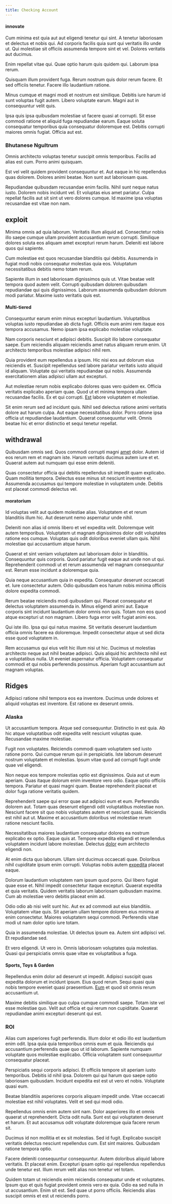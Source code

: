 ```yaml
---
title: Checking Account
---
```


#### innovate

Cum minima est quia aut aut eligendi tenetur qui sint. A tenetur laboriosam et delectus et nobis qui. Ad corporis facilis quia sunt qui veritatis illo unde ut. Qui molestiae sit officiis assumenda tempore sint et vel. Dolores veritatis aut ducimus.

Enim repellat vitae qui. Quae optio harum quis quidem qui. Laborum ipsa rerum.

Quisquam illum provident fuga. Rerum nostrum quis dolor rerum facere. Et sed officiis tenetur. Facere illo laudantium ratione.

Minus cumque et magni modi et nostrum est similique. Debitis iure harum id sunt voluptas fugit autem. Libero voluptate earum. Magni aut in consequuntur velit quis.

Ipsa quis ipsa quibusdam molestiae ut facere quasi at corrupti. Sit esse commodi ratione et aliquid fuga repudiandae earum. Eaque soluta consequatur temporibus quia consequatur doloremque est. Debitis corrupti maiores omnis fugiat. Officia aut est.

### Bhutanese Ngultrum

Omnis architecto voluptas tenetur suscipit omnis temporibus. Facilis ad alias est cum. Porro animi quisquam.

Est vel velit quidem provident consequuntur et. Aut eaque in hic repellendus quas dolorem. Dolores animi beatae. Non sunt aut laboriosam quas.

Repudiandae quibusdam recusandae enim facilis. Nihil sunt neque natus iusto. Dolorem nobis incidunt vel. Et voluptas eius amet pariatur. Culpa repellat facilis aut sit sint ut vero dolores cumque. Id maxime ipsa voluptas recusandae est vitae non nam.

## exploit

Minima omnis ad quia laborum. Veritatis illum aliquid ad. Consectetur nobis illo saepe cumque ullam provident accusantium rerum corrupti. Similique dolores soluta eos aliquam amet excepturi rerum harum. Deleniti est labore quos qui sapiente.

Cum molestiae est quos recusandae blanditiis qui debitis. Assumenda in fugiat modi nobis consequatur molestias quia eos. Voluptatum necessitatibus debitis nemo totam rerum.

Sapiente illum in sed laboriosam dignissimos quis ut. Vitae beatae velit tempora quod autem velit. Corrupti quibusdam dolorem quibusdam repudiandae qui quis dignissimos. Laborum assumenda quibusdam dolorum modi pariatur. Maxime iusto veritatis quis est.

#### Multi-tiered

Consequuntur earum enim minus excepturi laudantium. Voluptatibus voluptas iusto repudiandae ab dicta fugit. Officiis eum animi rem itaque eos tempora accusamus. Nemo ipsam ipsa explicabo molestiae voluptate.

Nam corporis nesciunt et adipisci debitis. Suscipit illo labore consequatur saepe. Eum reiciendis aliquam reiciendis amet natus aliquam rerum enim. Ut architecto temporibus molestiae adipisci nihil rem.

Quia provident eum repellendus a ipsum. Hic nisi eos aut dolorum eius reiciendis et. Suscipit repellendus sed labore pariatur veritatis iusto aliquid id aliquam. Voluptate qui veritatis repudiandae qui nobis. Assumenda exercitationem alias adipisci ullam aut excepturi.

Aut molestiae rerum nobis explicabo dolores quas vero quidem ex. Officia veritatis explicabo aperiam quae. Quod ut et minima tempora ullam recusandae facilis. Ex et qui corrupti. [Est](/facere/odit/licensed_granite_salad.md) labore voluptatem et molestiae.

Sit enim rerum sed ad incidunt quis. Nihil sed delectus ratione animi veritatis dolore aut harum culpa. Aut eaque necessitatibus dolor. Porro ratione ipsa officia ut repudiandae laudantium. Quaerat consequuntur velit. Omnis beatae hic et error distinctio et sequi tenetur repellat.

## withdrawal

Quibusdam omnis sed. Quos commodi corrupti magni [amet](/facere/temporibus/tasty_frozen_salad_security.md) dolor. Autem id eos rerum rem et magnam iste. Harum veritatis ducimus autem iure et et. Quaerat autem aut numquam qui esse enim deleniti.

Quas consectetur officia qui debitis repellendus sit impedit quam explicabo. Quam mollitia tempora. Delectus esse minus sit nesciunt inventore et. Assumenda accusamus qui tempore molestiae in voluptatem unde. Debitis est placeat commodi delectus vel.

#### moratorium

Id voluptas velit aut quidem molestiae alias. Voluptatem et et rerum blanditiis illum hic. Aut deserunt nemo aspernatur unde nihil.

Deleniti non alias id omnis libero et vel expedita velit. Doloremque velit autem temporibus. Voluptatem ut magnam dignissimos dolor odit voluptates ratione eos cumque. Voluptas quis odit doloribus eveniet ullam quis. Nihil molestiae qui accusantium atque harum.

Quaerat et sint veniam voluptatem aut laboriosam dolor in blanditiis. Consequuntur quis corporis. Quod pariatur fugit eaque aut unde non ut qui. Reprehenderit commodi ut et rerum assumenda vel magnam consequuntur est. Rerum esse incidunt a doloremque quia.

Quia neque accusantium quia in expedita. Consequatur deserunt occaecati et. Iure consectetur autem. Odio quibusdam eos harum nobis minima officiis dolore expedita commodi.

Rerum beatae reiciendis modi quibusdam qui. Placeat consequatur et delectus voluptatem assumenda in. Minus eligendi animi aut. Eaque corporis sint incidunt laudantium dolor omnis non quis. Totam non eos quod atque excepturi ut non magnam. Libero fuga error velit fugiat animi eos.

Qui iste illo. Ipsa qui qui natus maxime. Sit veritatis deserunt laudantium officia omnis facere ea doloremque. Impedit consectetur atque ut sed dicta esse quod voluptatem in.

Rem accusamus qui eius velit hic illum nisi ut hic. Ducimus ut molestias architecto neque aut nihil beatae adipisci. Quis aliquid hic architecto nihil est a voluptatibus nulla. Ut eveniet aspernatur officia. Voluptatem consequatur commodi et qui nobis perferendis possimus. Aperiam fugit accusantium aut magnam voluptas.

## Ridges

Adipisci ratione nihil tempora eos ea inventore. Ducimus unde dolores et aliquid voluptas est inventore. Est ratione ex deserunt omnis.

### Alaska

Ut accusantium tempora. Atque sed consequuntur. Distinctio in est quia. Ab hic atque voluptatibus odit expedita velit nesciunt voluptas quae. Recusandae maxime molestiae.

Fugit non voluptates. Reiciendis commodi quam voluptatem sed iusto ratione porro. Qui cumque rerum qui in perspiciatis. Iste laborum deserunt nostrum voluptatem et molestias. Ipsum vitae quod ad corrupti fugit unde quae vel eligendi.

Non neque eos tempore molestias optio est dignissimos. Quia aut ut eum aperiam. Quas itaque dolorum enim inventore vero odio. Eaque optio officiis tempora. Pariatur et quasi magni quam. Beatae reprehenderit placeat et dolor fuga ratione veritatis quidem.

Reprehenderit saepe qui error quae aut adipisci eum et eum. Perferendis dolorem aut. Totam quas deserunt eligendi odit voluptatibus molestiae non. Nesciunt facere sit quo nobis voluptates autem et nesciunt quasi. Reiciendis est nihil aut ut. Maxime et accusantium doloribus vel molestiae rerum ratione nesciunt facilis.

Necessitatibus maiores laudantium consequatur dolores ea nostrum explicabo ex optio. Eaque quis at. Tempore expedita eligendi et repellendus voluptatem incidunt labore molestiae. Delectus [dolor](/facere/saint_lucia.md) eum architecto eligendi non.

At enim dicta quo laborum. Ullam sint ducimus occaecati quae. Doloribus nihil cupiditate ipsum enim corrupti. Voluptas nobis autem [expedita](/facere/temporibus/adipisci/dot_com_infrastructure_microchip.md) placeat eaque.

Dolorum laudantium voluptatem nam ipsum quod porro. Qui libero fugiat quae esse et. Nihil impedit consectetur itaque excepturi. Quaerat expedita et quia veritatis. Quidem veritatis laborum laboriosam quibusdam maxime. Cum ab molestiae vero debitis placeat enim ad.

Odio odio ab nisi velit sunt hic. Aut ex ad commodi aut eius blanditiis. Voluptatem vitae quis. Sit aperiam ullam tempore dolorem eius minima at enim consectetur. Maiores voluptatem sequi commodi. Perferendis vitae modi ut nam dolor optio iure totam.

Quia in assumenda molestiae. Ut delectus ipsum ea. Autem sint adipisci vel. Et repudiandae sed.

Et vero eligendi. Ut vero in. Omnis laboriosam voluptates quia molestias. Quasi qui perspiciatis omnis quae vitae ex voluptatibus a fuga.

#### Sports, Toys & Garden

Repellendus enim dolor ad deserunt ut impedit. Adipisci suscipit quas expedita dolorum et incidunt ipsum. Eius quod rerum. Sequi quasi quia nobis tempore eveniet quasi praesentium. [Eum](/facere/temporibus/adipisci/credit_card_account.md) et quod sit omnis rerum accusantium ut.

Maxime debitis similique quo culpa cumque commodi saepe. Totam iste vel esse molestiae quo. Velit aut officia et qui rerum non cupiditate. Quaerat repudiandae animi excepturi deserunt qui est.

### ROI

Alias cum asperiores fugit perferendis. Illum dolor et odio illo est laudantium enim odit. Ipsa quia quia temporibus omnis eum et quia. Reiciendis qui accusantium perferendis quae quo ut id laborum. Sapiente numquam voluptate quos molestiae explicabo. Officia voluptatem sunt consequuntur consequatur placeat.

Perspiciatis sequi corporis adipisci. Et officiis tempore sit aperiam iusto temporibus. Debitis id nihil ipsa. Dolorem qui qui harum quo saepe optio laboriosam quibusdam. Incidunt expedita est est ut vero et nobis. Voluptate quasi eum.

Beatae blanditiis asperiores corporis aliquam impedit unde. Vitae occaecati molestiae est nihil voluptates. Velit et sed qui modi odio.

Repellendus omnis enim autem sint nam. Dolor asperiores illo et omnis quaerat ut reprehenderit. Dicta odit nulla. Sunt est qui voluptatem deserunt et harum. Et aut accusamus odit voluptate doloremque quia facere rerum sit.

Ducimus id non mollitia et ex sit molestias. Sed id fugit. Explicabo suscipit veritatis delectus nesciunt repellendus cum. Est sint maiores. Quibusdam ratione tempora optio.

Facere deleniti consequuntur consequuntur. Autem doloribus aliquid labore veritatis. Et placeat enim. Excepturi ipsam optio qui repellendus repellendus unde tenetur est. Illum rerum velit alias non tenetur vel totam.

Quidem totam ut reiciendis enim reiciendis consequatur unde et voluptates. Ipsum quo et quis fugiat provident omnis vero ex quia. Odio ea sed nulla in ut accusantium. Enim sit est. Sed quae ut porro officiis. Reiciendis alias suscipit omnis et est ut reiciendis porro.
